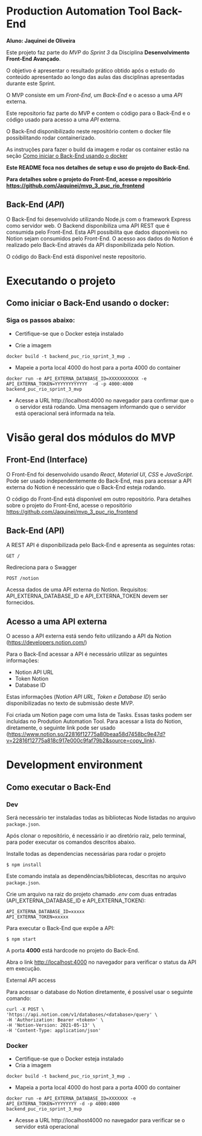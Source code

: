 #  Production Automation Tool Back-End

**Aluno: Jaquinei de Oliveira**

Este projeto faz parte do *MVP* do *Sprint 3* da Disciplina **Desenvolvimento Front-End Avançado**.

O objetivo é apresentar o resultado prático obtido após o estudo do conteúdo apresentado ao longo das aulas das disciplinas apresentadas durante este Sprint.

O MVP consiste em um *Front-End*, um *Back-End* e o acesso a uma *API* externa.

Este repositorio faz parte do MVP e contem o código para o Back-End e o código usado para acesso a uma *API* externa. 

O Back-End disponibilizado neste repositório contem o docker file possibilitando rodar containerizado. 

As instruções para fazer o build da imagem e rodar os container estão na seção [Como iniciar o Back-End usando o docker](#como-iniciar-o-back-end-usando-o-docker)

**Este README foca nos detalhes de setup e uso do projeto do Back-End.**

**Para detalhes sobre o projeto do Front-End, acesse o repositório https://github.com/Jaquinei/mvp_3_puc_rio_frontend**

## Back-End (*API*)

 O Back-End foi desenvolvido utilizando Node.js com o framework Express como servidor web. O Backend disponibiliza uma API REST que é consumida pelo Front-End. Esta API possibilita que dados disponíveis no Notion sejam consumidos pelo Front-End. O acesso aos dados do Notion é realizado pelo Back-End através da API disponibilizada pelo Notion.

O código do Back-End está disponível neste repositorio.

# Executando o projeto

## Como iniciar o Back-End usando o docker:

### Siga os passos abaixo:

- Certifique-se que o Docker esteja instalado

- Crie a imagem

```
docker build -t backend_puc_rio_sprint_3_mvp .
```
- Mapeie a porta local 4000 do host para a porta 4000 do container
```
docker run -e API_EXTERNA_DATABASE_ID=XXXXXXXXXXX -e API_EXTERNA_TOKEN=YYYYYYYYYYYY  -d -p 4000:4000 backend_puc_rio_sprint_3_mvp
```
- Acesse a URL http://localhost:4000 no navegador para confirmar que o o servidor está rodando. Uma mensagem informando que o servidor está operacional será informada na tela.

# Visão geral dos módulos do MVP

## Front-End (Interface)

O Front-End foi desenvolvido usando *React*, *Material UI*, *CSS* e *JavaScript*. Pode ser usado independentemente do Back-End, mas para acessar a API externa do Notion é necessário que o Back-End esteja rodando.

O código do Front-End está disponível em outro repositório. Para detalhes sobre o projeto do Front-End, acesse o repositório https://github.com/Jaquinei/mvp_3_puc_rio_frontend

## Back-End (API)

A REST API é disponibilizada pelo Back-End e apresenta as seguintes rotas:

    GET /
Redireciona para o Swagger

    POST /notion
Acessa dados de uma API externa do Notion.
Requisitos: API_EXTERNA_DATABASE_ID e API_EXTERNA_TOKEN devem ser fornecidos.

## Acesso a uma API externa

O acesso a API externa está sendo feito utilizando a API da Notion (https://developers.notion.com/)

Para o Back-End acessar a API é necessário utilizar as seguintes informações:
- Notion API URL
- Token Notion
- Database ID

Estas informações (*Notion API URL, Token e Database ID*) serão disponibilizadas no texto de submissão deste MVP.

Foi criada um Notion page com uma lista de Tasks. Essas tasks podem ser incluidas no Prodution Automation Tool. Para acessar a lista do Notion, diretamente, o seguinte link pode ser usado (https://www.notion.so/22816f12775a80beaa58d7458bc9e47d?v=22816f12775a818c917e000c9faf79b2&source=copy_link).


# Development environment 

## Como executar o Back-End

### Dev
Será necessário ter instaladas todas as bibliotecas Node listadas no arquivo `package.json`.

Após clonar o repositório, é necessário ir ao diretório raiz, pelo terminal, para poder executar os comandos descritos abaixo.

Installe todas as dependencias necessárias para rodar o projeto
```
$ npm install
```

Este comando instala as dependências/bibliotecas, descritas no arquivo `package.json`.

Crie um arquivo na raiz do projeto chamado *.env* com duas entradas (API_EXTERNA_DATABASE_ID e API_EXTERNA_TOKEN):

```
API_EXTERNA_DATABASE_ID=xxxxx
API_EXTERNA_TOKEN=xxxxx
```

Para executar o Back-End que expõe a API:

```
$ npm start
```
A porta **4000** está hardcode no projeto do Back-End.

Abra o link [http://localhost:4000](http://localhost:4000/) no navegador para verificar o status da API em execução.

External API access

Para acessar o database do Notion diretamente, é possível usar o seguinte comando:

```
curl -X POST \
'https://api.notion.com/v1/databases/<database>/query' \
-H 'Authorization: Bearer <token>' \
-H 'Notion-Version: 2021-05-13' \
-H 'Content-Type: application/json'
```

### Docker

- Certifique-se que o Docker esteja instalado
- Cria a imagem
```
docker build -t backend_puc_rio_sprint_3_mvp .
```
- Mapeia a porta local 4000 do host para a porta 4000 do container
```
docker run -e API_EXTERNA_DATABASE_ID=XXXXXXX -e API_EXTERNA_TOKEN=YYYYYYYY -d -p 4000:4000 backend_puc_rio_sprint_3_mvp
```
- Acesse a URL http://localhost4000 no navegador para verificar se o servidor está operacional
